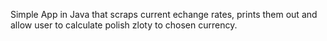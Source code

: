 Simple App in Java that scraps current echange rates, prints them out and allow user to calculate polish zloty to chosen currency.
